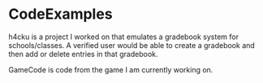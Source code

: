 # CodeExamples
h4cku is a project I worked on that emulates a gradebook system for schools/classes. A verified user would be able to create a gradebook and then add or delete entries in that gradebook.

GameCode is code from the game I am currently working on.
